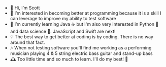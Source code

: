 - 👋 Hi, I’m Scott
- 👀 I’m interested in becoming better at programming because it is a skill I can leverage to improve my ability to test software
- 🌱 I’m currently learning Java ☕️ but I'm also very interested in Python 🐍 and data science 🔬.  JavaScript and Swift are next!
- 💡 The best way to get better at coding is by coding.  There is no way around that fact.
- 🎶 When not testing software you'll find me working as a performing musician playing 4 & 5 string electric bass guitar and stand-up bass
- 🕰 Too little time and so much to learn. I'll do my best! 🙂

<!---
sbalun/sbalun is a ✨ special ✨ repository because its `README.md` (this file) appears on your GitHub profile.
You can click the Preview link to take a look at your changes.
--->

